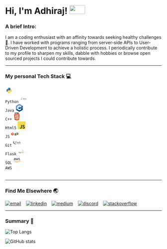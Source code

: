 ## <h1 float=left>Hi, I'm Adhiraj! <img src="http://static.skaip.org/img/emoticons/180x180/f6fcff/handsinair.gif" height="28px" width="50px"> </h1>
### <h3>A brief Intro: </h3>
   I am a coding enthusiast with an affinity towards seeking healthy challenges:rocket:. I have worked with programs ranging from server-side APIs to User-Driven Development to achieve a holistic process. I periodically contribute to my profile to sharpen my skills, dabble with hobbies or browse open sourced projects I could contribute towards. 

-------

<h3>My personal Tech Stack 💻</h3>  

<code><img height="25" src="https://raw.githubusercontent.com/github/explore/80688e429a7d4ef2fca1e82350fe8e3517d3494d/topics/python/python.png"> Python</code> 
<code><img height="25" src="https://raw.githubusercontent.com/github/explore/80688e429a7d4ef2fca1e82350fe8e3517d3494d/topics/java/java.png"> Java</code>
<code><img height="25" src="https://raw.githubusercontent.com/github/explore/80688e429a7d4ef2fca1e82350fe8e3517d3494d/topics/cpp/cpp.png"> C++</code>
<code><img height="25" src="https://raw.githubusercontent.com/github/explore/80688e429a7d4ef2fca1e82350fe8e3517d3494d/topics/html/html.png"> Html5</code>
<code><img height="25" src="https://raw.githubusercontent.com/github/explore/80688e429a7d4ef2fca1e82350fe8e3517d3494d/topics/javascript/javascript.png"> JS</code>
<code><img height="25" src="https://raw.githubusercontent.com/github/explore/80688e429a7d4ef2fca1e82350fe8e3517d3494d/topics/git/git.png"> Git</code>
<code><img height="25" src="https://raw.githubusercontent.com/github/explore/80688e429a7d4ef2fca1e82350fe8e3517d3494d/topics/flask/flask.png"> Flask</code>
<code><img height="25" src="https://raw.githubusercontent.com/github/explore/80688e429a7d4ef2fca1e82350fe8e3517d3494d/topics/mysql/mysql.png"> SQL</code>
<code><img height="25" src="https://raw.githubusercontent.com/github/explore/80688e429a7d4ef2fca1e82350fe8e3517d3494d/topics/aws/aws.png"> AWS</code>
<br><br>

-------

<h3> Find Me Elsewhere 🌏 </h3>
<a href="mailto:adhiraj.msm@gmail.com"><img src="https://img.icons8.com/color/96/000000/gmail.png" alt="email"height="45"/></a> </a>&nbsp;&nbsp;
<a href="https://www.linkedin.com/in/adhiraj-sen-30841b144"><img src="https://img.icons8.com/color/96/000000/linkedin.png" alt="linkedin" height="45"/></a>
</a>&nbsp;&nbsp;
<a href="https://medium.com/@_adi_"><img src="https://img.icons8.com/color/96/000000/medium-logo.png" alt="medium"height="45"/></a> </a>&nbsp;&nbsp;
<a href="https://discordapp.com/users/adi-|#3257/"><img src="https://img.icons8.com/color/96/000000/discord-logo.png" alt="discord" height="45"/></a> </a>&nbsp;&nbsp;
<a href="https://stackexchange.com/users/22476239/adhiraj-sen"><img src="https://img.icons8.com/color/96/000000/stackoverflow.png" alt="stackoverflow" height="45"/></a></a>&nbsp;&nbsp; <br>

---------

<h3> Summary 📖 </h3>                                                                                                               
                                                                                                                                    
![Top Langs](https://github-readme-stats.vercel.app/api/top-langs/?username=adhirajsen97&hide=jupyter%20notebook&theme=tokyonight)  

![GitHub stats](https://github-readme-stats.vercel.app/api?username=adhirajsen97&show_icons=true&theme=onedark)
